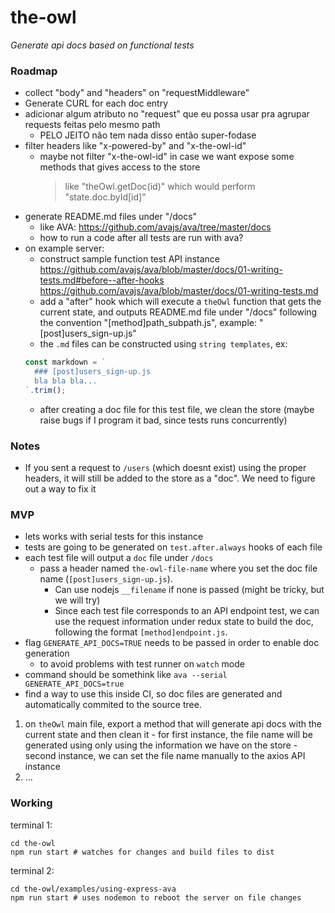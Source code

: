 # the-owl

_Generate api docs based on functional tests_

### Roadmap

<!-- * construct a small server under "/bin" as proof of concept -->
<!-- * clever way to grab test name -->
<!-- * maybe skip getting the test name and focus on turning the solution agnostic to "axios" -->
<!-- * on backend, use headers as tracking resource (turning it agnostic to axios) -->
<!-- * save request information on a - redux shape - state tree (looks interesting) -->
<!-- * fix: responseMiddleware is not fired when response ends up with 500 -->
  <!-- * https://github.com/richardschneider/express-mung/blob/master/test/json.js#L63 -->
* collect "body" and "headers" on "requestMiddleware"
* Generate CURL for each doc entry
* adicionar algum atributo no "request" que eu possa usar pra agrupar requests feitas pelo mesmo path
  * PELO JEITO não tem nada disso então super-fodase
* filter headers like "x-powered-by" and "x-the-owl-id"
  * maybe not filter "x-the-owl-id" in case we want expose some methods that gives access to the store
    > like "theOwl.getDoc(id)" which would perform "state.doc.byId[id]"
* generate README.md files under "/docs"
  * like AVA: https://github.com/avajs/ava/tree/master/docs
  * how to run a code after all tests are run with ava?
* on example server:
  * construct sample function test API instance
  https://github.com/avajs/ava/blob/master/docs/01-writing-tests.md#before--after-hooks
  https://github.com/avajs/ava/blob/master/docs/01-writing-tests.md
  * add a "after" hook which will execute a `theOwl` function that gets the current state, and outputs README.md file under "/docs"
  following the convention "[method]path_subpath.js", example: "[post]users_sign-up.js"
  * the `.md` files can be constructed using `string templates`, ex:
  ```js
  const markdown = `
    ### [post]users_sign-up.js
    bla bla bla...
  `.trim();
  ```
  * after creating a doc file for this test file, we clean the store (maybe raise bugs if I program it bad, since tests runs concurrently)

### Notes

* If you sent a request to `/users` (which doesnt exist) using the proper headers, it will still be added to the store as a "doc". We need to figure out a way to fix it

### MVP

  * lets works with serial tests for this instance
  * tests are going to be generated on `test.after.always` hooks of each file
  * each test file will output a `doc` file under `/docs`
    * pass a header named `the-owl-file-name` where you set the doc file name (`[post]users_sign-up.js`).
      - Can use nodejs `__filename` if none is passed (might be tricky, but we will try)
      - Since each test file corresponds to an API endpoint test, we can use the request information under redux state to build the doc, following the format `[method]endpoint.js`.
  * flag `GENERATE_API_DOCS=TRUE` needs to be passed in order to enable doc generation
    - to avoid problems with test runner on `watch` mode
  * command should be somethink like `ava --serial GENERATE_API_DOCS=true`
  * find a way to use this inside CI, so doc files are generated and automatically commited to the source tree.

  1. on `theOwl` main file, export a method that will generate api docs with the current state and then clean it
    - for first instance, the file name will be generated using only using the information we have on the store
    - second instance, we can set the file name manually to the axios API instance
  2. ...

### Working

terminal 1:
```
cd the-owl
npm run start # watches for changes and build files to dist
```

terminal 2:
```
cd the-owl/examples/using-express-ava
npm run start # uses nodemon to reboot the server on file changes
```
